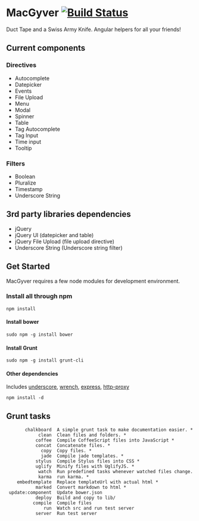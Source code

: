 # MacGyver [![Build Status](https://travis-ci.org/StartTheShift/MacGyver.png?branch=master)](https://travis-ci.org/StartTheShift/MacGyver)

Duct Tape and a Swiss Army Knife. Angular helpers for all your friends!

## Current components ##

### Directives ###
 - Autocomplete
 - Datepicker
 - Events
 - File Upload
 - Menu
 - Modal
 - Spinner
 - Table
 - Tag Autocomplete
 - Tag Input
 - Time input
 - Tooltip

### Filters ###
 - Boolean
 - Pluralize
 - Timestamp
 - Underscore String

## 3rd party libraries dependencies ##
 - jQuery
 - jQuery UI (datepicker and table)
 - jQuery File Upload (file upload directive)
 - Underscore String (Underscore string filter)

## Get Started ##
MacGyver requires a few node modules for development environment.

### Install all through npm ###

  `npm install`

#### Install bower ####

  `sudo npm -g install bower`

#### Install Grunt ####

  `sudo npm -g install grunt-cli`

#### Other dependencies ####
  Includes [underscore](https://npmjs.org/package/underscore),
           [wrench](https://npmjs.org/package/wrench),
           [express](https://npmjs.org/package/express),
           [http-proxy](https://npmjs.org/package/http-proxy)

  `npm install -d`

## Grunt tasks ##

```
       chalkboard  A simple grunt task to make documentation easier. *
            clean  Clean files and folders. *
           coffee  Compile CoffeeScript files into JavaScript *
           concat  Concatenate files. *
             copy  Copy files. *
             jade  Compile jade templates. *
           stylus  Compile Stylus files into CSS *
           uglify  Minify files with UglifyJS. *
            watch  Run predefined tasks whenever watched files change.
            karma  run karma. *
    embedtemplate  Replace templateUrl with actual html *
           marked  Convert markdown to html *
 update:component  Update bower.json
           deploy  Build and copy to lib/
          compile  Compile files
              run  Watch src and run test server
           server  Run test server
```
